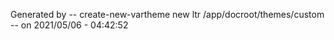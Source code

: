  Generated by -- create-new-vartheme new ltr /app/docroot/themes/custom -- on 2021/05/06 - 04:42:52
